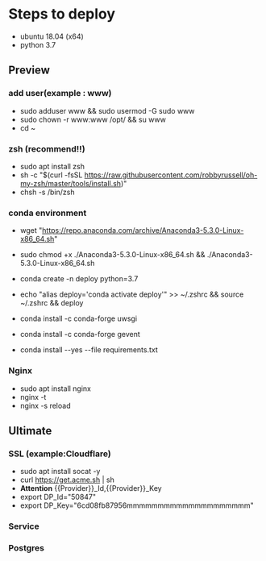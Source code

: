 # Steps to deploy

- ubuntu 18.04 (x64)
- python 3.7

## Preview

### add user(example : www)

- sudo adduser www && sudo usermod -G sudo www
- sudo chown -r www:www /opt/ && su www 
- cd ~

### zsh (recommend!!)

- sudo apt install zsh
- sh -c "$(curl -fsSL https://raw.githubusercontent.com/robbyrussell/oh-my-zsh/master/tools/install.sh)"
- chsh -s /bin/zsh

### conda environment

- wget "https://repo.anaconda.com/archive/Anaconda3-5.3.0-Linux-x86_64.sh"
- sudo chmod +x ./Anaconda3-5.3.0-Linux-x86_64.sh && ./Anaconda3-5.3.0-Linux-x86_64.sh

- conda create -n deploy python=3.7
- echo "alias deploy='conda activate deploy'" >> ~/.zshrc && source ~/.zshrc && deploy
- conda install -c conda-forge uwsgi
- conda install -c conda-forge gevent
- conda install --yes --file requirements.txt

### Nginx

- sudo apt install nginx
- nginx -t
- nginx -s reload

## Ultimate

### SSL (example:Cloudflare)

- sudo apt install socat -y
- curl https://get.acme.sh | sh 
- **Attention** {{Provider}}_Id,{{Provider}}_Key
- export DP_Id="50847"
- export DP_Key="6cd08fb87956mmmmmmmmmmmmmmmmmmmm"

### Service

### Postgres


